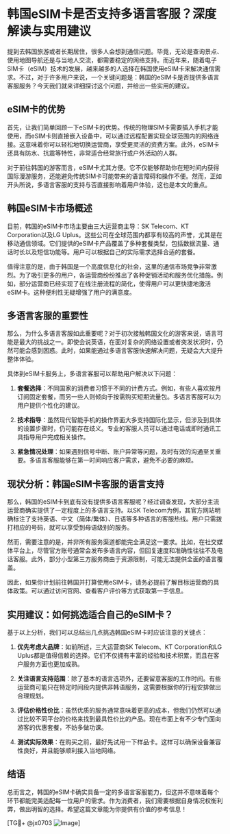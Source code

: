 # 韩国eSIM卡是否支持多语言客服？深度解读与实用建议

提到去韩国旅游或者长期居住，很多人会想到通信问题。毕竟，无论是查询景点、使用地图导航还是与当地人交流，都需要稳定的网络支持。而近年来，随着电子SIM卡（eSIM）技术的发展，越来越多的人选择在韩国使用eSIM卡来解决通信需求。不过，对于许多用户来说，一个关键问题是：韩国的eSIM卡是否提供多语言客服服务？今天我们就来详细探讨这个问题，并给出一些实用的建议。

## eSIM卡的优势

首先，让我们简单回顾一下eSIM卡的优势。传统的物理SIM卡需要插入手机才能使用，而eSIM卡则直接嵌入设备中，可以通过远程配置实现全球范围内的网络连接。这意味着你可以轻松地切换运营商，享受更灵活的资费方案。此外，eSIM卡还具有防水、抗震等特性，非常适合经常旅行或户外活动的人群。

对于前往韩国的游客而言，eSIM卡尤其方便。它不仅能够帮助你在短时间内获得国际漫游服务，还能避免传统SIM卡可能带来的语言障碍和操作不便。然而，正如开头所说，多语言客服的支持与否直接影响着用户体验，这也是本文的重点。

## 韩国eSIM卡市场概述

目前，韩国的eSIM卡市场主要由三大运营商主导：SK Telecom、KT Corporation以及LG Uplus。这些公司在全球范围内都享有较高的声誉，尤其是在移动通信领域。它们提供的eSIM卡产品覆盖了多种套餐类型，包括数据流量、通话时长以及短信功能等。用户可以根据自己的实际需求选择合适的套餐。

值得注意的是，由于韩国是一个高度信息化的社会，这里的通信市场竞争非常激烈。为了吸引更多的用户，各运营商纷纷推出了各种促销活动和服务优化措施。例如，部分运营商已经实现了在线注册流程的简化，使得用户可以更快捷地激活eSIM卡。这种便利性无疑增强了用户的满意度。

## 多语言客服的重要性

那么，为什么多语言客服如此重要呢？对于初次接触韩国文化的游客来说，语言可能是最大的挑战之一。即使会说英语，在面对复杂的网络设置或者突发状况时，仍然可能会感到困惑。此时，如果能通过多语言客服快速解决问题，无疑会大大提升整体体验。

具体到eSIM卡服务上，多语言客服可以帮助用户解决以下问题：

1. **套餐选择**：不同国家的消费者习惯于不同的计费方式。例如，有些人喜欢按月订阅固定套餐，而另一些人则倾向于按需购买短期流量包。多语言客服可以为用户提供个性化的建议。
   
2. **技术指导**：虽然现代智能手机的操作界面大多支持国际化显示，但涉及到具体的设置步骤时，仍可能存在歧义。专业的客服人员可以通过电话或即时通讯工具指导用户完成相关操作。
   
3. **紧急情况处理**：如果遇到信号中断、账户异常等问题，及时有效的沟通至关重要。多语言客服能够在第一时间响应客户需求，避免不必要的麻烦。

## 现状分析：韩国eSIM卡客服的语言支持

那么，韩国的eSIM卡到底有没有提供多语言客服呢？经过调查发现，大部分主流运营商确实提供了一定程度上的多语言支持。以SK Telecom为例，其官方网站明确标注了支持英语、中文（简体/繁体）、日语等多种语言的客服热线。用户只需拨打相应的号码，就可以享受到母语级别的服务。

然而，需要注意的是，并非所有服务渠道都能完全满足这一要求。比如，在社交媒体平台上，尽管官方账号通常会发布多语言内容，但回复速度和准确性往往不及电话客服。此外，部分小型第三方服务商由于资源限制，可能无法提供全面的语言覆盖。

因此，如果你计划前往韩国并打算使用eSIM卡，请务必提前了解目标运营商的具体政策。可以通过访问官网、查看客户评价等方式获取第一手信息。

## 实用建议：如何挑选适合自己的eSIM卡？

基于以上分析，我们可以总结出几点挑选韩国eSIM卡时应该注意的关键点：

1. **优先考虑大品牌**：如前所述，三大运营商SK Telecom、KT Corporation和LG Uplus都是值得信赖的选择。它们不仅拥有丰富的经验和技术积累，而且在客户服务方面也更加成熟。

2. **关注语言支持范围**：除了基本的语言选项外，还要留意客服的工作时间。有些运营商可能只在特定时间段内提供非韩语服务，这需要根据你的行程安排做出合理规划。

3. **评估价格性价比**：虽然优质的服务通常意味着更高的成本，但我们仍然可以通过比较不同平台的价格来找到最具性价比的产品。现在市面上有不少专门面向游客的优惠套餐，不妨多做功课。

4. **测试实际效果**：在购买之前，最好先试用一下样品卡。这样可以确保设备兼容性良好，并且能够顺利接入当地网络。

## 结语

总而言之，韩国的eSIM卡确实具备一定的多语言客服能力，但这并不意味着每个环节都能完美适配每一位用户的需求。作为消费者，我们需要根据自身情况权衡利弊，做出明智的选择。希望这篇文章能为你提供有价值的参考信息！

[TG💪+ @jx0703 ![Image](https://github.com/user-attachments/assets/dbca1d08-cadb-493c-b0ec-ad6f7a83f270)]